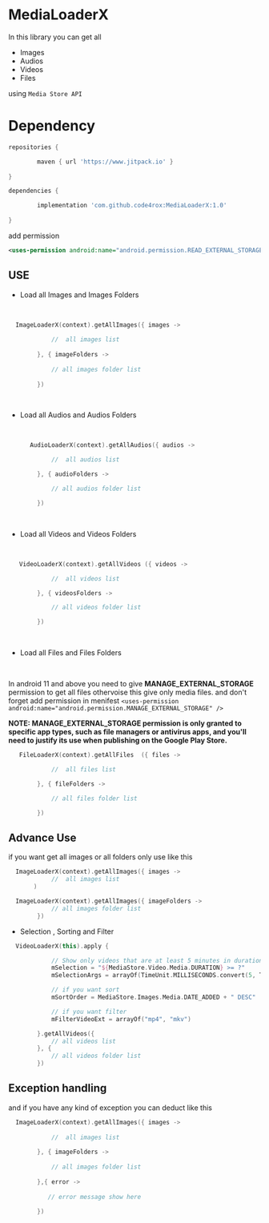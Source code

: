MediaLoaderX
====

In this library you can get all 

- Images 
- Audios
- Videos
- Files

using ```Media Store API``` 

# Dependency

```gradle
repositories {

        maven { url 'https://www.jitpack.io' } 
        
}
```


```gradle
dependencies {

        implementation 'com.github.code4rox:MediaLoaderX:1.0'
        
}
```



add permission

```xml
<uses-permission android:name="android.permission.READ_EXTERNAL_STORAGE"/>
```

## USE
- Load all Images and Images Folders

<br>

```kotlin
  ImageLoaderX(context).getAllImages({ images ->
  
            //  all images list 
            
        }, { imageFolders ->
        
            // all images folder list
            
        })
```
<br>

- Load all Audios and Audios Folders

<br>

```kotlin
      AudioLoaderX(context).getAllAudios({ audios ->

            //  all audios list

        }, { audioFolders ->

            // all audios folder list

        })

```



<br>

- Load all Videos and Videos Folders

<br>

```kotlin
   VideoLoaderX(context).getAllVideos ({ videos ->

            //  all videos list 

        }, { videosFolders ->

            // all videos folder list

        })
```
<br>

- Load all Files and Files Folders

<br>

In android 11 and above you need to give  **MANAGE_EXTERNAL_STORAGE**  permission to get all files othervoise this give only media files.
and don't forget add permission in menifest    ```<uses-permission android:name="android.permission.MANAGE_EXTERNAL_STORAGE" />```

**NOTE: MANAGE_EXTERNAL_STORAGE permission is only granted to specific app types, such as file managers or antivirus apps, and you'll need to justify its use when publishing on the Google Play Store.**


```kotlin
   FileLoaderX(context).getAllFiles  ({ files ->

            //  all files list

        }, { fileFolders ->

            // all files folder list

        })

```
 
## Advance Use

if you want get all images or all folders only use like this 



```kotlin
  ImageLoaderX(context).getAllImages({ images ->
            //  all images list  
       )
```


```kotlin
  ImageLoaderX(context).getAllImages({ imageFolders ->
            // all images folder list
        })
```

- Selection , Sorting and Filter

```kotlin 
  VideoLoaderX(this).apply {

            // Show only videos that are at least 5 minutes in duration.
            mSelection = "${MediaStore.Video.Media.DURATION} >= ?"
            mSelectionArgs = arrayOf(TimeUnit.MILLISECONDS.convert(5, TimeUnit.MINUTES).toString())

            // if you want sort
            mSortOrder = MediaStore.Images.Media.DATE_ADDED + " DESC"

            // if you want filter
            mFilterVideoExt = arrayOf("mp4", "mkv")

        }.getAllVideos({
            // all videos list
        }, {
            // all videos folder list
        })

```



## Exception handling

and if you have any kind of exception you can deduct like this 



```kotlin
  ImageLoaderX(context).getAllImages({ images ->
  
            //  all images list 
            
        }, { imageFolders ->
        
            // all images folder list
            
        },{ error ->
        
           // error message show here
        
        })
```
